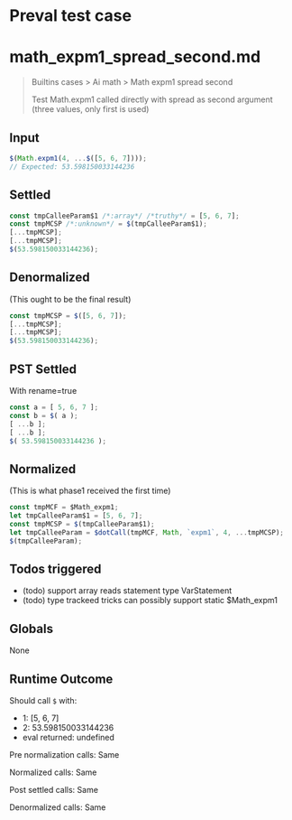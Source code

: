 # Preval test case

# math_expm1_spread_second.md

> Builtins cases > Ai math > Math expm1 spread second
>
> Test Math.expm1 called directly with spread as second argument (three values, only first is used)

## Input

`````js filename=intro
$(Math.expm1(4, ...$([5, 6, 7])));
// Expected: 53.598150033144236
`````


## Settled


`````js filename=intro
const tmpCalleeParam$1 /*:array*/ /*truthy*/ = [5, 6, 7];
const tmpMCSP /*:unknown*/ = $(tmpCalleeParam$1);
[...tmpMCSP];
[...tmpMCSP];
$(53.598150033144236);
`````


## Denormalized
(This ought to be the final result)

`````js filename=intro
const tmpMCSP = $([5, 6, 7]);
[...tmpMCSP];
[...tmpMCSP];
$(53.598150033144236);
`````


## PST Settled
With rename=true

`````js filename=intro
const a = [ 5, 6, 7 ];
const b = $( a );
[ ...b ];
[ ...b ];
$( 53.598150033144236 );
`````


## Normalized
(This is what phase1 received the first time)

`````js filename=intro
const tmpMCF = $Math_expm1;
let tmpCalleeParam$1 = [5, 6, 7];
const tmpMCSP = $(tmpCalleeParam$1);
let tmpCalleeParam = $dotCall(tmpMCF, Math, `expm1`, 4, ...tmpMCSP);
$(tmpCalleeParam);
`````


## Todos triggered


- (todo) support array reads statement type VarStatement
- (todo) type trackeed tricks can possibly support static $Math_expm1


## Globals


None


## Runtime Outcome


Should call `$` with:
 - 1: [5, 6, 7]
 - 2: 53.598150033144236
 - eval returned: undefined

Pre normalization calls: Same

Normalized calls: Same

Post settled calls: Same

Denormalized calls: Same
